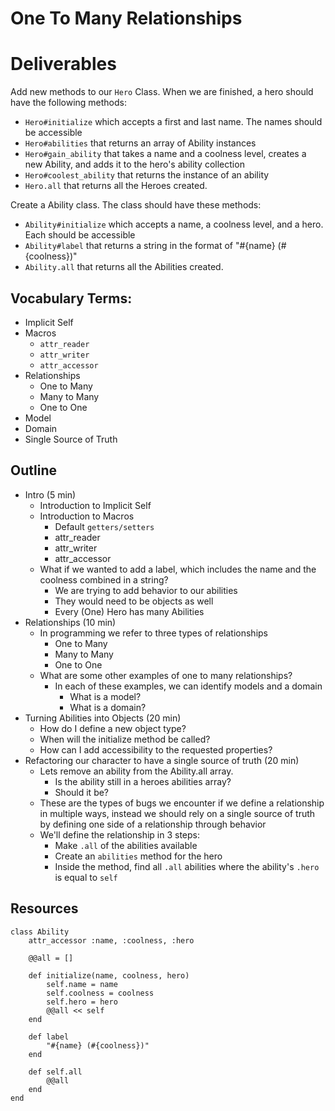 # One To Many Relationships



# Deliverables

Add new methods to our `Hero` Class. When we are finished, a hero should have the following methods:

- `Hero#initialize` which accepts a first and last name. The names should be accessible
- `Hero#abilities` that returns an array of Ability instances
- `Hero#gain_ability` that takes a name and a coolness level, creates a new Ability, and adds it to the hero's ability collection
- `Hero#coolest_ability` that returns the instance of an ability
- `Hero.all` that returns all the Heroes created.

Create a Ability class. The class should have these methods:

- `Ability#initialize` which accepts a name, a coolness level, and a hero. Each should be accessible
- `Ability#label` that returns a string in the format of "#{name} (#{coolness})"
- `Ability.all` that returns all the Abilities created.



## Vocabulary Terms:

- Implicit Self
- Macros
  - `attr_reader`
  - `attr_writer`
  - `attr_accessor`
- Relationships
  - One to Many
  - Many to Many
  - One to One
- Model
- Domain
- Single Source of Truth


## Outline

- Intro (5 min)
  - Introduction to Implicit Self
  - Introduction to Macros
    - Default `getters/setters`
    - attr_reader
    - attr_writer
    - attr_accessor
  - What if we wanted to add a label, which includes the name and the coolness combined in  a string?
    - We are trying to add behavior to our abilities 
    - They would need to be objects as well
    - Every (One) Hero has many Abilities
- Relationships (10 min)
  - In programming we refer to three types of relationships
    - One to Many
    - Many to Many
    - One to One
  - What are some other examples of one to many relationships?
    - In each of these examples, we can identify models and a domain 
      - What is a model?
      - What is a domain?
- Turning Abilities into Objects (20 min)
  - How do I define a new object type?
  - When will the initialize method be called?
  - How can I add accessibility to the requested properties?
- Refactoring  our character to have a single source of truth (20 min)
  - Lets remove an ability from the Ability.all array.
    - Is the ability still in a heroes abilities array?
    - Should it be?
  - These are the types of bugs we encounter if we define a relationship in multiple ways, instead we should rely on a single source of truth by defining one side of a relationship through behavior
  - We'll define the relationship in 3 steps:
    - Make `.all` of the abilities available
    - Create an `abilities` method for the hero 
    - Inside the method, find all `.all` abilities where the ability's `.hero` is equal to `self`



## Resources

```
class Ability
    attr_accessor :name, :coolness, :hero

    @@all = []
    
    def initialize(name, coolness, hero)
        self.name = name
        self.coolness = coolness
        self.hero = hero
        @@all << self
    end

    def label
        "#{name} (#{coolness})"
    end

    def self.all
        @@all
    end
end
```

